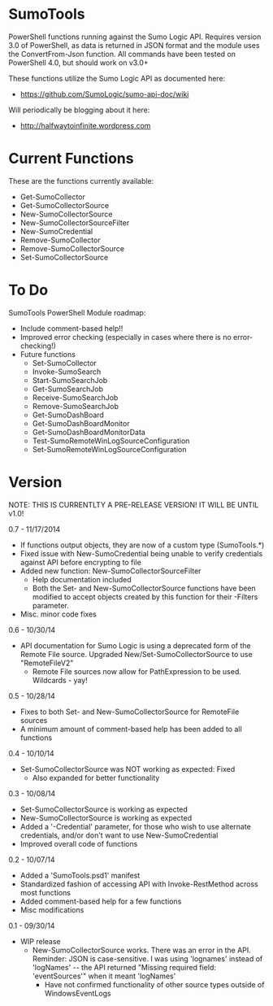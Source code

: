 SumoTools
=========

PowerShell functions running against the Sumo Logic API.
Requires version 3.0 of PowerShell, as data is returned in JSON format and the module uses the ConvertFrom-Json function. 
All commands have been tested on PowerShell 4.0, but should work on v3.0+

These functions utilize the Sumo Logic API as documented here:
- https://github.com/SumoLogic/sumo-api-doc/wiki

Will periodically be blogging about it here:
- http://halfwaytoinfinite.wordpress.com

Current Functions
=========

These are the functions currently available:
- Get-SumoCollector
- Get-SumoCollectorSource
- New-SumoCollectorSource
- New-SumoCollectorSourceFilter
- New-SumoCredential
- Remove-SumoCollector
- Remove-SumoCollectorSource
- Set-SumoCollectorSource
        
To Do
=========

SumoTools PowerShell Module roadmap:
- Include comment-based help!!
- Improved error checking (especially in cases where there is no error-checking!)
- Future functions
  - Set-SumoCollector
  - Invoke-SumoSearch
  - Start-SumoSearchJob
  - Get-SumoSearchJob
  - Receive-SumoSearchJob
  - Remove-SumoSearchJob
  - Get-SumoDashBoard
  - Get-SumoDashBoardMonitor
  - Get-SumoDashBoardMonitorData
  - Test-SumoRemoteWinLogSourceConfiguration
  - Set-SumoRemoteWinLogSourceConfiguration
  
Version
=========

NOTE: THIS IS CURRENTLTY A PRE-RELEASE VERSION! IT WILL BE UNTIL v1.0!

0.7 - 11/17/2014
  - If functions output objects, they are now of a custom type (SumoTools.*)
  - Fixed issue with New-SumoCredential being unable to verify credentials against API before encrypting to file
  - Added new function: New-SumoCollectorSourceFilter
    - Help documentation included
    - Both the Set- and New-SumoCollectorSource functions have been modified to accept objects created by this function for their -Filters parameter.
  - Misc. minor code fixes

0.6 - 10/30/14
  - API documentation for Sumo Logic is using a deprecated form of the Remote File source. Upgraded New/Set-SumoCollectorSource to use "RemoteFileV2"
    - Remote File sources now allow for PathExpression to be used. Wildcards - yay!

0.5 - 10/28/14
  - Fixes to both Set- and New-SumoCollectorSource for RemoteFile sources
  - A minimum amount of comment-based help has been added to all functions

0.4 - 10/10/14
  - Set-SumoCollectorSource was NOT working as expected: Fixed
    - Also expanded for better functionality

0.3 - 10/08/14
  - Set-SumoCollectorSource is working as expected
  - New-SumoCollectorSource is working as expected
  - Added a '-Credential' parameter, for those who wish to use alternate
    credentials, and/or don't want to use New-SumoCredential
  - Improved overall code of functions

0.2 - 10/07/14
  - Added a 'SumoTools.psd1' manifest
  - Standardized fashion of accessing API with Invoke-RestMethod across most functions
  - Added comment-based help for a few functions
  - Misc modifications
  
0.1 - 09/30/14
  - WIP release
    - New-SumoCollectorSource works. There was an error in the API. Reminder: JSON
        is case-sensitive. I was using 'lognames' instead of 'logNames' -- the API
        returned "Missing required field: 'eventSources'" when it meant 'logNames'
      - Have not confirmed functionality of other source types outside of WindowsEventLogs
